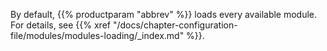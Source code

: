 ---
---
<!-- DISCLAIMER: This file is based on the syslog-ng Open Source Edition documentation https://github.com/balabit/syslog-ng-ose-guides/commit/2f4a52ee61d1ea9ad27cb4f3168b95408fddfdf2 and is used under the terms of The syslog-ng Open Source Edition Documentation License. The file has been modified by Axoflow. -->
By default, {{% productparam "abbrev" %}} loads every available module. For details, see {{% xref "/docs/chapter-configuration-file/modules/modules-loading/_index.md" %}}.
